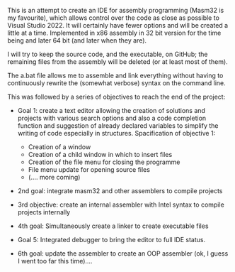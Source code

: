 This is an attempt to create an IDE for assembly programming (Masm32 is my favourite), which allows control over the code as close as possible to Visual Studio 2022. It will certainly have fewer options and will be created a little at a time. Implemented in x86 assembly in 32 bit version for the time being and later 64 bit (and later when they are).

I will try to keep the source code, and the executable, on GitHub; the remaining files from the assembly will be deleted (or at least most of them).

The a.bat file allows me to assemble and link everything without having to continuously rewrite the (somewhat verbose) syntax on the command line.

This was followed by a series of objectives to reach the end of the project:

- Goal 1: create a text editor allowing the creation of solutions and projects with various search options and also a code completion function and suggestion of already declared variables to simplify the writing of code especially in structures.
	Spacification of objective 1:
	* Creation of a window
	* Creation of a child window in which to insert files
	* Creation of the file menu for closing the programme
	* File menu update for opening source files
	* (.... more coming)

- 2nd goal: integrate masm32 and other assemblers to compile projects

- 3rd objective: create an internal assembler with Intel syntax to compile projects internally

- 4th goal: Simultaneously create a linker to create executable files

- Goal 5: Integrated debugger to bring the editor to full IDE status.

- 6th goal: update the assembler to create an OOP assembler (ok, I guess I went too far this time)....
